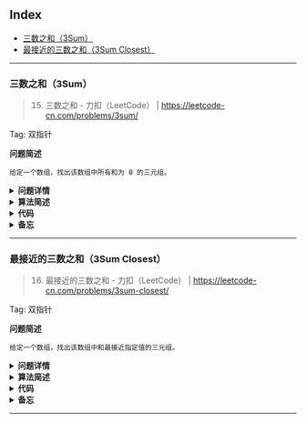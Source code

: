 Index
---
- [三数之和（3Sum）](#三数之和3sum)
- [最接近的三数之和（3Sum Closest）](#最接近的三数之和3sum-closest)

---

### 三数之和（3Sum）
> 15. 三数之和 - 力扣（LeetCode） | https://leetcode-cn.com/problems/3sum/

Tag: 双指针

**问题简述**
```text
给定一个数组，找出该数组中所有和为 0 的三元组。
```

<details><summary><b>问题详情</b></summary> 

```text
给你一个包含 n 个整数的数组 nums，判断 nums 中是否存在三个元素 a，b，c ，使得 a + b + c = 0 ？请你找出所有和为 0 且不重复的三元组。

注意：答案中不可以包含重复的三元组。

示例 1：
    输入：nums = [-1,0,1,2,-1,-4]
    输出：[[-1,-1,2],[-1,0,1]]

示例 2：
    输入：nums = []
    输出：[]

示例 3：
    输入：nums = [0]
    输出：[]

提示：
    0 <= nums.length <= 3000
    -10^5 <= nums[i] <= 10^5
```

</details>

<details><summary><b>算法简述</b></summary> 

1. 对数组排序；
2. 先**固定一个数**，通常固定第一个数，或者最后一个，两者类似
    - 不建议固定中间位置的数（见踩坑记录）；
3. 此时左右指针分别指向**剩余部分**的首尾位置；此时若三数之和小于目标值，则右移左指针；若大于目标值，则左移右指针；

- 为避免存入重复三元组，需要循环跳过重复元素；可以使用 set 去重，但这不是考察要点，其次也存在效率问题；
- 适当进行剪枝可以提升性能；

</details>

<details><summary><b>代码</b></summary> 

**python**：时间复杂度：`O(N^2)`，空间复杂度：`O(N)`
```python
from typing import List

class Solution:
    def threeSum(self, nums: List[int]) -> List[List[int]]:
        # 设置目标值
        target = 0

        ret = []
        L = len(nums)
        if L < 3:
            return ret

        # 排序
        nums = sorted(nums)
        for i in range(L - 2):  # 固定第一个数，注意范围
            # 剪枝
            if i > 0 and nums[i] == nums[i - 1]: continue
            if nums[i] + nums[i + 1] + nums[i + 2] > target: break
            if nums[i] + nums[L - 2] + nums[L - 1] < target: continue

            # 设置左右指针
            l, r = i + 1, L - 1
            while l < r:

                s = nums[i] + nums[l] + nums[r]
                if s < target:
                    l += 1
                elif s > target:
                    r -= 1
                else:  # s == target
                    ret.append([nums[i], nums[l], nums[r]])

                    # 同时移动双指针
                    l += 1
                    r -= 1

                    # 如果跟上一个值相同，就跳过
                    while l < r and nums[l] == nums[l - 1]: l += 1
                    while l < r and nums[r] == nums[r + 1]: r -= 1

        return ret

```

</details>

<details><summary><b>备忘</b></summary> 

1. 为什么不要固定中间位置的数
    - 固定第一个或最后一个数可以**缩小**每次遍历双指针的范围；
    - 但是固定中间位置的数则不会，这会带来额外的判重操作；
        
        ```python
        # 固定第一个数
        for i in range(L - 2):
            lp, rp = i + 1, L - 1  # 左指针与 i 的位置相关
        
        # 固定中间位置的数
        for i in range(1, L - 1):
            lp, rp = 0, L - 1  # 左右指针始终不变
        ```

1. 如何利用单调性剪枝
    - 在经过排序后，每轮迭代时，三数之和的最大值 `max_s` 和最小值`min_s`是确定的；
    - 所以当 `min_s > target` 或 `max_s < target` 时，后续都不可能存在等于目标值的三元组；
    - 注意：`min_s` 已经是当前的全局最小值，而 `max_s` 却不是全局最大值，所以前者可以 `break`，后者则应该 `continue`；
    - 代码细节：

        ```python
        # min_s
        if nums[i] + nums[i + 1] + nums[i + 2] > target: break
        # max_s
        if nums[i] + nums[L - 2] + nums[L - 1] < target: continue
        ```

</details>

---

### 最接近的三数之和（3Sum Closest）
> 16. 最接近的三数之和 - 力扣（LeetCode） | https://leetcode-cn.com/problems/3sum-closest/

Tag: 双指针

**问题简述**
```text
给定一个数组，找出该数组中和最接近指定值的三元组。
```

<details><summary><b>问题详情</b></summary> 

```text
给定一个包括 n 个整数的数组 nums 和 一个目标值 target。找出 nums 中的三个整数，使得它们的和与 target 最接近。返回这三个数的和。假定每组输入只存在唯一答案。

示例：
    输入：nums = [-1,2,1,-4], target = 1
    输出：2
    解释：与 target 最接近的和是 2 (-1 + 2 + 1 = 2) 。

提示：
    3 <= nums.length <= 10^3
    -10^3 <= nums[i] <= 10^3
    -10^4 <= target <= 10^4
```

</details>

<details><summary><b>算法简述</b></summary> 

1. 先对数组排序，然后用前三个数的和初始化返回值 ret；
1. 先固定第一个数字，然后左右双指针遍历剩余部分；
1. 若此时三数之和小于目标值，则右移左指针；若大于目标值，则左移右指针；
    - 如果等于则直接返回结果，结束程序；
1. 期间如果当前和比 ret 更接近目标值，则更新 ret；

- 利用单调性进行剪枝能大幅提升性能（本题中这一点可能比双指针遍历更重要）

</details>

<details><summary><b>代码</b></summary> 

**python**：时间复杂度：`O(N^2)`，空间复杂度：`O(1)`
```python
from typing import List

class Solution:
    def threeSumClosest(self, nums: List[int], target: int) -> int:
        nums = sorted(nums)

        L = len(nums)
        ret = nums[0] + nums[1] + nums[2]  # 初始化，len(nums) >= 3
        for i in range(L - 2):

            # 跳过重复元素
            if i > 0 and nums[i] == nums[i - 1]:
                continue

            # 剪枝：利用单调性
            min_s = nums[i] + nums[i + 1] + nums[i + 2]  # 最小和
            if min_s > target:
                if abs(min_s - target) < abs(ret - target):
                    ret = min_s
                break

            max_s = nums[i] + nums[L - 2] + nums[L - 1]  # 最大和
            if max_s < target:
                ret = max_s
                continue

            # 初始化双指针
            l, r = i + 1, L - 1
            while l < r:
                s = nums[i] + nums[l] + nums[r]
                if abs(s - target) < abs(ret - target):
                    ret = s

                if s < target:
                    l += 1
                    while l < r and nums[l] == nums[l - 1]: l += 1
                elif s > target:
                    r -= 1
                    while l < r and nums[r] == nums[r + 1]: r -= 1
                else:  # ret == target
                    return ret
        return ret

```

</details>

<details><summary><b>备忘</b></summary> 

1. 如何利用单调性剪枝
    - 在经过排序后，每轮迭代时，三数之和的最大值和最小值是确定的；
    - 所以如果最小值比目标值大，那么后面无论怎么移动双指针，差值都只会越来越大；最大值比目标值小时同理；
    - 代码细节：

        ```python
        # 剪枝：利用单调性
        min_s = nums[i] + nums[i + 1] + nums[i + 2]  # 最小和
        if min_s > target:  # 如果最小和也大于 target，则剩余部分的差值肯定越来越大
            # 容易忽略的一步，注意此时也是有可能出现答案的，比如 ret < 0 < min_s 时
            if abs(min_s - target) < abs(ret - target):
                ret = min_s
            break

        max_s = nums[i] + nums[L - 2] + nums[L - 1]  # 最大和
        if max_s < target:  # 如果最大和也小于 target，则剩余部分的差值肯定越来越大
            ret = max_s  # 此时 ret < max_s < target，所以 max_s 必然比当前 ret 更接近目标值
            continue
        ```

</details>

---
